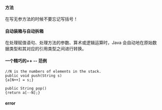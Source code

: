 #### 方法
在写无参方法的时候不要忘记写括号！
#### 自动装箱与自动拆箱
在处理赋值语句、处理方法的参数、算术或逻辑运算时，Java 会自动地在原始数据类型和其对应的引用类型之间进行转换。
#### 一个精巧的++ -- 范例
```
//N is the numbers of elements in the stack.
public void push(String s)
{a[N++] = s;}

public String pop()
{return a[--N];}
```
#### error
